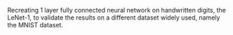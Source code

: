 Recreating 1 layer fully connected neural network on handwritten digits, the LeNet-1, to validate the results on a different
dataset widely used, namely the MNIST dataset.
